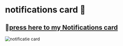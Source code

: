 # notifications card 📓

## 📓[press here to my Notifications card](https://github.com/jrspowers/Homeassistant-config/blob/master/dashboards/dashboard1/media_card/media_card.yaml)

![notificatie card](https://user-images.githubusercontent.com/60328474/117547309-3ee3cc80-b02f-11eb-8998-799793d1b3bd.png)
